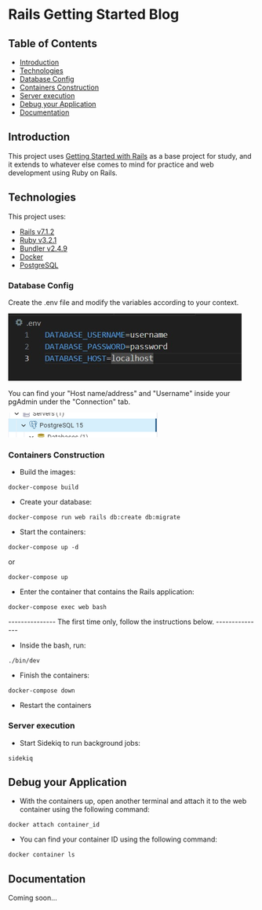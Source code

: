 # Rails Getting Started Blog

## Table of Contents
- [Introduction](#introduction)
- [Technologies](#technologies)
- [Database Config](#database-config)
- [Containers Construction](#containers-construction)
- [Server execution](#server-execution)
- [Debug your Application](#debug-your-application)
- [Documentation](#documentation)

## Introduction

This project uses [Getting Started with Rails](https://guides.rubyonrails.org/getting_started.html) as a base project for study, and it extends to whatever else comes to mind for practice and web development using Ruby on Rails.

## Technologies
This project uses:
 - [Rails v7.1.2](https://rubyonrails.org/)
 - [Ruby v3.2.1](https://www.ruby-lang.org/en/)
 - [Bundler v2.4.9](https://bundler.io/)
 - [Docker](https://docs.docker.com/compose/install/)
 - [PostgreSQL](https://www.postgresql.org/docs/current/installation.html)

### Database Config

Create the .env file and modify the variables according to your context.

![Env](examples/env.jpeg)

You can find your "Host name/address" and "Username" inside your pgAdmin under the "Connection" tab.

![Pgadmin](examples/pgadmin.png)


### Containers Construction

* Build the images:

```console
docker-compose build
```

* Create your database:

```console
docker-compose run web rails db:create db:migrate
```

* Start the containers:

```console
docker-compose up -d
```

or

```console
docker-compose up
```

* Enter the container that contains the Rails application:

```console
docker-compose exec web bash
```

--------------- The first time only, follow the instructions below. ---------------

* Inside the bash, run:
```console
./bin/dev
```

* Finish the containers:
```console
docker-compose down
```

* Restart the containers

### Server execution

* Start Sidekiq to run background jobs:

```console
sidekiq
```

## Debug your Application
* With the containers up, open another terminal and attach it to the web container using the following command:
 ```console
docker attach container_id
```

* You can find your container ID using the following command:
 ```console
docker container ls
```

## Documentation

Coming soon...
